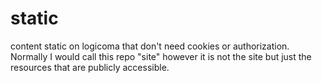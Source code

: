 # static
content static on logicoma that don't need cookies or authorization. Normally I would call this repo "site" however it is not the site
but just the resources that are publicly accessible. 
